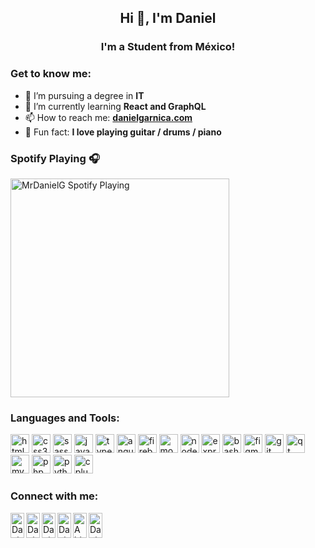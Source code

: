 <h2 align="center">Hi 👋, I'm Daniel</h2>
<h3 align="center">I'm a Student from México!</h3>

### Get to know me:

- 🔭 I’m pursuing a degree in  **IT**
- 🌱 I’m currently learning **React and GraphQL**
- 📫 How to reach me: <a href="https://danielgarnica.com" target="_blank">**danielgarnica.com**</a>
- 🎸 Fun fact: **I love playing guitar / drums / piano**

### Spotify Playing 🎧

[<img src="https://spotify-github-12bb5g78n.vercel.app/api/spotify" alt="MrDanielG Spotify Playing" width="350" />](https://open.spotify.com/user/1297668914)

### Languages and Tools:

<p align="left">
  <img src="https://devicons.github.io/devicon/devicon.git/icons/html5/html5-original-wordmark.svg" alt="html5" width="30" height="30"/> 
  <img src="https://devicons.github.io/devicon/devicon.git/icons/css3/css3-original-wordmark.svg" alt="css3" width="30" height="30"/> 
  <img src="https://devicons.github.io/devicon/devicon.git/icons/sass/sass-original.svg" alt="sass" width="30" height="30"/> 
  <img src="https://devicons.github.io/devicon/devicon.git/icons/javascript/javascript-original.svg" alt="javascript" width="30" height="30"/> 
  <img src="https://devicons.github.io/devicon/devicon.git/icons/typescript/typescript-original.svg" alt="typescript" width="30" height="30"/>
  <img src="https://devicons.github.io/devicon/devicon.git/icons/angularjs/angularjs-original.svg" alt="angular" width="30" height="30"/>
  <img src="https://www.vectorlogo.zone/logos/firebase/firebase-icon.svg" alt="firebase" width="30" height="30"/>
  <img src="https://devicons.github.io/devicon/devicon.git/icons/mongodb/mongodb-original.svg" alt="mongodb" width="30" height="30"/>
  <img src="https://devicons.github.io/devicon/devicon.git/icons/nodejs/nodejs-plain.svg" alt="nodejs" width="30" height="30"/>
  <img src="https://devicons.github.io/devicon/devicon.git/icons/express/express-original.svg" alt="express" width="30" height="30"/>
  <img src="https://www.vectorlogo.zone/logos/gnu_bash/gnu_bash-icon.svg" alt="bash" width="30" height="30"/>  
  <img src="https://www.vectorlogo.zone/logos/figma/figma-icon.svg" alt="figma" width="30" height="30"/> 
  <img src="https://www.vectorlogo.zone/logos/git-scm/git-scm-icon.svg" alt="git" width="30" height="30"/> 
  <img src="https://upload.wikimedia.org/wikipedia/commons/0/0b/Qt_logo_2016.svg" alt="qt" width="30" height="30"/>
  <img src="https://devicons.github.io/devicon/devicon.git/icons/mysql/mysql-original-wordmark.svg" alt="mysql" width="30" height="30"/>
  <img src="https://devicons.github.io/devicon/devicon.git/icons/php/php-original.svg" alt="php" width="30" height="30"/>  
  <img src="https://devicons.github.io/devicon/devicon.git/icons/python/python-original.svg" alt="python" width="30" height="30"/> 
  <img src="https://devicons.github.io/devicon/devicon.git/icons/cplusplus/cplusplus-original.svg" alt="cplusplus" width="30" height="30"/>
</p>

<!-- <img align="center" src="https://github-readme-stats.vercel.app/api/top-langs/?username=mrdanielg&layout=compact&hide=html" alt="mrdanielg" /></p> -->

### Connect with me:

<a href="https://discord.gg/tGbhbajC" target="_blank">
  <img align="left" alt="Daniel's Discord" width="22px" src="https://cdn.jsdelivr.net/npm/simple-icons@v3/icons/discord.svg" width="40" height="40"/>
</a>
<a href="https://twitter.com/daniel11700" target="_blank">
  <img align="left" alt="Daniel's | Twitter" width="22px" src="https://cdn.jsdelivr.net/npm/simple-icons@v3/icons/twitter.svg" width="40" height="40" />
</a>
<!--
<a href="https://www.linkedin.com/in/username/">
  <img align="left" alt="Daniel's LinkedIN" width="22px" src="https://cdn.jsdelivr.net/npm/simple-icons@v3/icons/linkedin.svg" />
</a>
-->
<a href="https://t.me/danielgarnica" target="_blank">
  <img align="left" alt="Daniel's Telegram" width="22px" src="https://cdn.jsdelivr.net/npm/simple-icons@v3/icons/telegram.svg" width="40" height="40" />
</a>
<a href="https://www.instagram.com/daniel_garnica/" target="_blank">
  <img align="left" alt="Daniel's Instagram" width="22px" src="https://cdn.jsdelivr.net/npm/simple-icons@v3/icons/instagram.svg" width="40" height="40"/>
</a>
<a href="https://www.reddit.com/user/mrfuntwo" target="_blank">
  <img align="left" alt="Abhishek's Reddit" width="22px" src="https://cdn.jsdelivr.net/npm/simple-icons@v3/icons/reddit.svg" width="40" height="40"/>
</a>
<a href="https://fb.com/danielgs11" target="_blank">
  <img align="left" alt="Daniel's Facebook" width="22px" src="https://cdn.jsdelivr.net/npm/simple-icons@3.0.1/icons/facebook.svg" width="40" height="40" />
</a>

<!-- <p>&nbsp;<img align="center" src="https://github-readme-stats.vercel.app/api?username=mrdanielg&show_icons=true" alt="mrdanielg" /></p> -->
